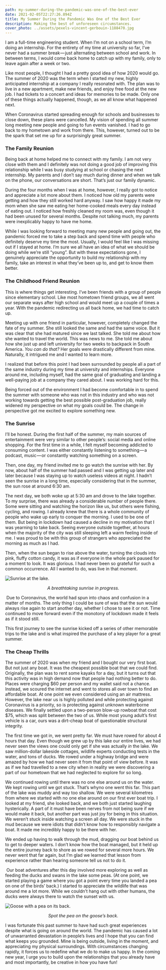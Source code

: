 ```yaml
---
path: my-summer-during-the-pandemic-was-one-of-the-best-ever
date: 2021-02-05T22:27:26.894Z
title: My Summer During the Pandemic Was One of the Best Ever
description: Making the best of unforeseen circumstances.
cover_photo: ../assets/pexels-vincent-gerbouin-1188470.jpg
---
```

I am a full-time engineering student. When I’m not on a school term, I’m doing an internship. For the entirety of my time at university so far, I’ve never had a summer break — just alternating between school and work. In between terms, I would come back home to catch up with my family, only to leave again after a week or two.

Like most people, I thought I had a pretty good idea of how 2020 would go. The summer of 2020 was the term when I started my new, highly anticipated internship at a company I really resonated with. The plan was to live in a new apartment, make new friends, and enjoy free food at the new job. I had tickets to a concert and ideas for memories to be made. Only one of these things actually happened, though, as we all know what happened next.

When Coronavirus started spreading enough for schools and businesses to close down, these plans were cancelled. My vision of spending all summer long meeting new people and going to fun events vanished. I had to go back to my hometown and work from there. This, however, turned out to be the spark that set me up for a surprisingly great summer. 

### The Family Reunion

Being back at home helped me to connect with my family. I am not very close with them and I definitely was not doing a good job of improving this relationship while I was busy studying at school or chasing the next internship. My parents and I don’t say much during dinner and when we talk on the phone, our conversations are short. That’s just our family dynamic.

During the four months when I was at home, however, I really got to notice and appreciate a lot more about them. I noticed how old my parents were getting and how they still worked hard anyway. I saw how happy it made my mom when she saw me eating her home-cooked meals every day instead of eating out. I noticed how freshly cleaned my room was, even though it had been unused for several months. Despite not talking much, my parents were inexplicably happy to have me home.

While I was looking forward to meeting many new people and going out, the pandemic forced me to take a step back and spend time with people who definitely deserve my time the most. Usually, I would feel like I was missing out if I stayed at home. I’m sure we all have an idea of what we should be doing while we’re still “young”. But with these expectations gone, I genuinely appreciate the opportunity to build my relationship with my family, take an interest in what they’ve been up to, and get to know them better. 

### The Childhood Friend Reunion

This is where things get interesting. I’ve been friends with a group of people since elementary school. Like most hometown friend groups, we all went our separate ways after high school and would meet up a couple of times a year. With the pandemic redirecting us all back home, we had time to catch up.

Meeting up with one friend in particular, however, completely changed the fate of my summer. She still looked the same and had the same voice. But it was clear that she had matured since we last talked. She told me about how she wanted to travel the world. This was news to me. She told me about how she just up and left university for two weeks to backpack in South America. *You can do that?* Her goals were drastically different from mine. Naturally, it intrigued me and I wanted to learn more.

I realized that before this point I had been surrounded by people all a part of the same industry during my time at university and internships. Everyone around me, including myself, had the same goal of graduating and landing a well-paying job at a company they cared about. I was working hard for this.

Being forced out of the environment I had become comfortable in to spend the summer with someone who was not in this industry and who was not working towards getting the best possible post-graduation job, really widened my perspective on what my goals could be. The change in perspective got me excited to explore something new.

### The Sunrise

I’ll be honest. During the first half of the summer, my main sources of entertainment were very similar to other people’s: social media and online shopping. For the first time in a while, I felt myself becoming addicted to consuming content. I was either constantly listening to something — a podcast, music — or constantly watching something on a screen.

Then, one day, my friend invited me to go watch the sunrise with her. By now, about half of the summer had passed and I was getting up later and later because I was staying up to watch useless videos at night. I hadn’t seen the sunrise in a long time, especially considering that in the summer, the sun rose at around 6:30 am. 

The next day, we both woke up at 5:30 am and drove to the lake together. To my surprise, there was already a considerable number of people there. Some were sitting and watching the horizon like us, but others were fishing, cycling, and rowing. I already knew that there is a whole community of people who wake up early to conquer the morning. I used to be one of them. But being in lockdown had caused a decline in my motivation that I was yearning to take back. Seeing everyone outside together, at hours when the majority of the city was still sleeping left a warm feeling inside of me. I was proud to be with this group of strangers who appreciated the morning as much as I had.

Then, when the sun began to rise above the water, turning the clouds into pink, fluffy cotton candy, it was as if everyone in the whole park paused for a moment to look. It was glorious. I had never been so grateful for such a common occurrence. All I wanted to do, was live in that moment.

![Sunrise at the lake.](https://cdn-images-1.medium.com/max/1600/1*b5dXzA2zpWLHSa6xIDQZFA.jpeg "A breathtaking sunrise in progress.")

<p align="center"><i>A breathtaking sunrise in progress.</i></p>

 Due to Coronavirus, the world had spun into chaos and confusion in a matter of months. The only thing I could be sure of was that the sun would always rise again to start another day, whether I chose to see it or not. Time continued to move forward even if the monotony of lockdown made it feels as if it stood still. 

This first journey to see the sunrise kicked off a series of other memorable trips to the lake and is what inspired the purchase of a key player for a great summer.

### The Cheap Thrills

The summer of 2020 was when my friend and I bought our very first boat. But not just any boat. It was the cheapest possible boat that we could find. Originally, the plan was to rent some kayaks for a day, but it turns out that this activity was in high demand now that people had nothing better to do. Places were charging $60 per person and my wallet said not a chance. Instead, we scoured the internet and went to stores all over town to find an affordable boat. At one point we even considered using an air mattress. However, the lake near us is highly polluted and while protecting against Coronavirus is a priority, so is protecting against unknown waterborne diseases. We finally settled upon a two-person blow-up rowboat that cost $75, which was split between the two of us. While most young adult’s first vehicle is a car, ours was a dirt-cheap boat of questionable structural integrity.

The first time we got in, we went pretty far. We must have rowed for about 4 hours that day. Even though we grew up by this lake our entire lives, we had never seen the views one could only get if she was actually *in* the lake. We saw million-dollar lakeside cottages, wildlife experts conducting tests in the water, and tons of ducks. We rowed under a highway bridge and were amazed by how we had never seen it from that point of view before. It was as if we had travelled to a new city when in reality we were discovering a part of our hometown that we had neglected to explore for so long.

We continued rowing until there was no one else around us on the water. We kept rowing until we got stuck. That’s whyno one went this far. This part of the lake was muddy and way too shallow. We were several kilometres from where we started with no one else around on our first ever boat trip. I looked at my friend, she looked back, and we both just started laughing hysterically. A part of it must have been nerves from not being sure if we would make it back, but another part was just joy for being in this situation. We weren’t stuck inside watching a screen all day. We were stuck in the mud because we were idiots that didn’t know how to responsibly navigate a boat. It made me incredibly happy to be there with her.

We ended up having to walk through the mud, dragging our boat behind us to get to deeper waters. I don’t know how the boat managed, but it held up the entire journey back to shore as we rowed for several more hours. We never went that far again, but I’m glad we learned that lesson from experience rather than hearing someone tell us not to do it.

 Our boat adventures after this day involved more exploring as well as feeding the ducks and swans in the lake some peas. (At one point, we started playing a game where you got a point every time you landed a pea on one of the birds’ back.) I started to appreciate the wildlife that was around me a lot more. While we couldn’t hang out with other humans, the ducks were always there to watch the sunset with us.

![Goose with a pea on its back.](https://cdn-images-1.medium.com/max/1600/1*TkiLzzwEq2VeEUkufAwk-A.jpeg "Spot the pea on the goose’s back.")

<p align="center"><i>Spot the pea on the goose’s back.</i> </p>

I was fortunate this past summer to have had such great experiences despite what is going on around the world. The pandemic has caused a lot of unwarranted devastation in people’s lives and I hope that you can find what keeps you grounded. Mine is being outside, living in the moment, and appreciating my physical surroundings. With circumstances changing rapidly, it forces us to redefine what we do to make us happy. In the coming new year, I urge you to build upon the relationships that you already have and most importantly, be creative in how you have fun!